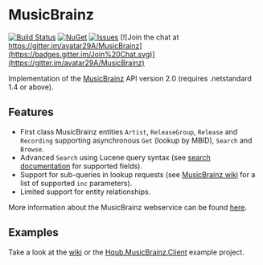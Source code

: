MusicBrainz
============

[![Build Status](https://img.shields.io/travis-ci/avatar29A/MusicBrainz.svg?style=flat-square)](https://travis-ci.org/avatar29A/MusicBrainz)
[![NuGet](https://img.shields.io/nuget/v/MusicBrainzAPI.svg?style=flat-square)](https://www.nuget.org/packages/MusicBrainzAPI)
[![Issues](https://img.shields.io/github/issues/avatar29A/MusicBrainz.svg?style=flat-square)](https://github.com/avatar29A/MusicBrainz/issues)
[![Join the chat at https://gitter.im/avatar29A/MusicBrainz](https://badges.gitter.im/Join%20Chat.svg)](https://gitter.im/avatar29A/MusicBrainz)

Implementation of the [MusicBrainz](https://musicbrainz.org/) API version 2.0 (requires .netstandard 1.4 or above).

## Features

- First class MusicBrainz entities `Artist`, `ReleaseGroup`, `Release` and `Recording` supporting asynchronous `Get` (lookup by MBID), `Search` and `Browse`.
- Advanced `Search` using Lucene query syntax (see [search documentation](https://musicbrainz.org/doc/Development/XML_Web_Service/Version_2/Search) for supported fields).
- Support for sub-queries in lookup requests (see [MusicBrainz wiki](https://wiki.musicbrainz.org/User:Nikki/ws/2) for a list of supported `inc` parameters).
- Limited support for entity relationships.

More information about the MusicBrainz webservice can be found [here](https://musicbrainz.org/doc/Development/XML_Web_Service/Version_2).

## Examples

Take a look at the [wiki](https://github.com/avatar29A/MusicBrainz/wiki) or the [Hqub.MusicBrainz.Client](https://github.com/avatar29A/MusicBrainz/tree/master/Hqub.MusicBrainz/Hqub.MusicBrainz.Client) example project.
